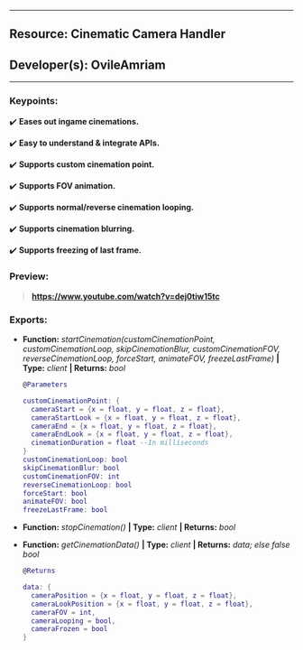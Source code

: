 ***
## Resource: Cinematic Camera Handler
## Developer(s): OvileAmriam
***

### Keypoints:
  :heavy_check_mark: **Eases out ingame cinemations.**

  :heavy_check_mark: **Easy to understand & integrate APIs.**

  :heavy_check_mark: **Supports custom cinemation point.**

  :heavy_check_mark: **Supports FOV animation.**

  :heavy_check_mark: **Supports normal/reverse cinemation looping.**

  :heavy_check_mark: **Supports cinemation blurring.**

  :heavy_check_mark: **Supports freezing of last frame.**

### Preview:
  > **https://www.youtube.com/watch?v=dej0tiw15tc**

### Exports:
  - **Function:** _startCinemation(customCinemationPoint, customCinemationLoop, skipCinemationBlur, customCinemationFOV, reverseCinemationLoop, forceStart, animateFOV, freezeLastFrame)_ **| Type:** _client_ **| Returns:** _bool_
      ```lua
      @Parameters

      customCinemationPoint: {
        cameraStart = {x = float, y = float, z = float},
        cameraStartLook = {x = float, y = float, z = float},
        cameraEnd = {x = float, y = float, z = float},
        cameraEndLook = {x = float, y = float, z = float},
        cinemationDuration = float --In milliseconds
      }
      customCinemationLoop: bool
      skipCinemationBlur: bool
      customCinemationFOV: int
      reverseCinemationLoop: bool
      forceStart: bool
      animateFOV: bool
      freezeLastFrame: bool
      ```

  - **Function:** _stopCinemation()_ **| Type:** _client_ **| Returns:** _bool_
  
  - **Function:** _getCinemationData()_ **| Type:** _client_ **| Returns:** _data; else false bool_
      ```lua
      @Returns

      data: {
        cameraPosition = {x = float, y = float, z = float},
        cameraLookPosition = {x = float, y = float, z = float},
        cameraFOV = int,
        cameraLooping = bool,
        cameraFrozen = bool
      }
      ```
